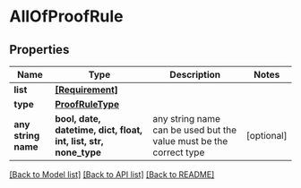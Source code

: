 # AllOfProofRule


## Properties
Name | Type | Description | Notes
------------ | ------------- | ------------- | -------------
**list** | [**[Requirement]**](Requirement.md) |  | 
**type** | [**ProofRuleType**](ProofRuleType.md) |  | 
**any string name** | **bool, date, datetime, dict, float, int, list, str, none_type** | any string name can be used but the value must be the correct type | [optional]

[[Back to Model list]](../README.md#documentation-for-models) [[Back to API list]](../README.md#documentation-for-api-endpoints) [[Back to README]](../README.md)


